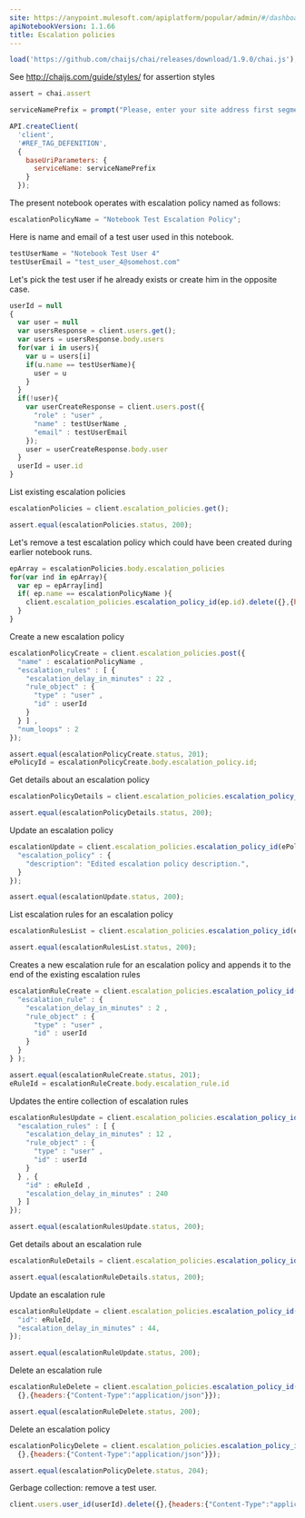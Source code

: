 ```yaml
---
site: https://anypoint.mulesoft.com/apiplatform/popular/admin/#/dashboard/apis/7593/versions/7719/portal/pages/6602/preview
apiNotebookVersion: 1.1.66
title: Escalation policies
---
```


```javascript
load('https://github.com/chaijs/chai/releases/download/1.9.0/chai.js');
```

See http://chaijs.com/guide/styles/ for assertion styles

```javascript
assert = chai.assert
```

```javascript
serviceNamePrefix = prompt("Please, enter your site address first segment. For example, for site address 'http://www.acme-co.pagerduty.com' enter 'acme-co'.");
```

```javascript
API.createClient(
  'client',
  '#REF_TAG_DEFENITION',
  {
    baseUriParameters: {
      serviceName: serviceNamePrefix
    }
  });
```

The present notebook operates with escalation policy named as follows:

```javascript
escalationPolicyName = "Notebook Test Escalation Policy";
```

Here is name and email of a test user used in this notebook.

```javascript
testUserName = "Notebook Test User 4"
testUserEmail = "test_user_4@somehost.com"
```

Let's pick the test user if he already exists or create him in the opposite case.

```javascript
userId = null
{
  var user = null
  var usersResponse = client.users.get();
  var users = usersResponse.body.users
  for(var i in users){
    var u = users[i]
    if(u.name == testUserName){
      user = u
    }
  }
  if(!user){
    var userCreateResponse = client.users.post({
      "role" : "user" ,
      "name" : testUserName ,
      "email" : testUserEmail
    });
    user = userCreateResponse.body.user
  }
  userId = user.id
}
```

List existing escalation policies

```javascript
escalationPolicies = client.escalation_policies.get();
```

```javascript
assert.equal(escalationPolicies.status, 200);
```

Let's remove a test escalation policy which could have been created during earlier notebook runs.

```javascript
epArray = escalationPolicies.body.escalation_policies
for(var ind in epArray){
  var ep = epArray[ind]
  if( ep.name == escalationPolicyName ){
    client.escalation_policies.escalation_policy_id(ep.id).delete({},{headers:{"Content-Type":"application/json"}});
  }
}
```

Create a new escalation policy

```javascript
escalationPolicyCreate = client.escalation_policies.post({
  "name" : escalationPolicyName ,
  "escalation_rules" : [ {
    "escalation_delay_in_minutes" : 22 ,
    "rule_object" : {
      "type" : "user" ,
      "id" : userId
    }
  } ] ,
  "num_loops" : 2
});
```

```javascript
assert.equal(escalationPolicyCreate.status, 201);
ePolicyId = escalationPolicyCreate.body.escalation_policy.id;
```


Get details about an escalation policy

```javascript
escalationPolicyDetails = client.escalation_policies.escalation_policy_id(ePolicyId).get();
```

```javascript
assert.equal(escalationPolicyDetails.status, 200);
```

Update an escalation policy

```javascript
escalationUpdate = client.escalation_policies.escalation_policy_id(ePolicyId).put({
  "escalation_policy" : {
    "description": "Edited escalation policy description.",    
  }
});
```

```javascript
assert.equal(escalationUpdate.status, 200);
```

List escalation rules for an escalation policy

```javascript
escalationRulesList = client.escalation_policies.escalation_policy_id(ePolicyId).escalation_rules.get();
```

```javascript
assert.equal(escalationRulesList.status, 200);
```

Creates a new escalation rule for an escalation policy and appends it to the end of the existing escalation rules

```javascript
escalationRuleCreate = client.escalation_policies.escalation_policy_id(ePolicyId).escalation_rules.post({
  "escalation_rule" : {
    "escalation_delay_in_minutes" : 2 ,
    "rule_object" : {
      "type" : "user" ,
      "id" : userId
    }
  }
} );
```

```javascript
assert.equal(escalationRuleCreate.status, 201);
eRuleId = escalationRuleCreate.body.escalation_rule.id
```

Updates the entire collection of escalation rules

```javascript
escalationRulesUpdate = client.escalation_policies.escalation_policy_id(ePolicyId).escalation_rules.put({
  "escalation_rules" : [ {
    "escalation_delay_in_minutes" : 12 ,
    "rule_object" : {
      "type" : "user" ,
      "id" : userId
    }
  } , {
    "id" : eRuleId ,
    "escalation_delay_in_minutes" : 240
  } ]
});
```

```javascript
assert.equal(escalationRulesUpdate.status, 200);
```

Get details about an escalation rule

```javascript
escalationRuleDetails = client.escalation_policies.escalation_policy_id(ePolicyId).escalation_rules.escalation_rule_id(eRuleId).get();
```

```javascript
assert.equal(escalationRuleDetails.status, 200);
```

Update an escalation rule

```javascript
escalationRuleUpdate = client.escalation_policies.escalation_policy_id(ePolicyId).escalation_rules.escalation_rule_id(eRuleId).put({
  "id": eRuleId,
  "escalation_delay_in_minutes" : 44,
});
```

```javascript
assert.equal(escalationRuleUpdate.status, 200);
```

Delete an escalation rule

```javascript
escalationRuleDelete = client.escalation_policies.escalation_policy_id(ePolicyId).escalation_rules.escalation_rule_id(eRuleId).delete(
  {},{headers:{"Content-Type":"application/json"}});
```

```javascript
assert.equal(escalationRuleDelete.status, 200);
```

Delete an escalation policy

```javascript
escalationPolicyDelete = client.escalation_policies.escalation_policy_id(ePolicyId).delete(
  {},{headers:{"Content-Type":"application/json"}});
```

```javascript
assert.equal(escalationPolicyDelete.status, 204);
```

Gerbage collection: remove a test user.

```javascript
client.users.user_id(userId).delete({},{headers:{"Content-Type":"application/json"}})
```